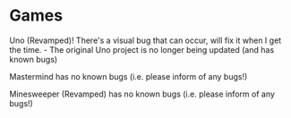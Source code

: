 # Games

Uno (Revamped)! There's a visual bug that can occur, will fix it when I get the time.
        - The original Uno project is no longer being updated (and has known bugs)

Mastermind has no known bugs (i.e. please inform of any bugs!)

Minesweeper (Revamped) has no known bugs (i.e. please inform of any bugs!)
